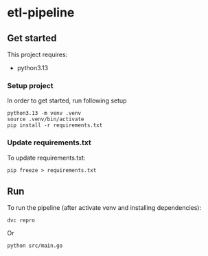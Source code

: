 # etl-pipeline

## Get started

This project requires:
 - python3.13

### Setup project
In order to get started, run following setup

    python3.13 -m venv .venv
    source .venv/bin/activate
    pip install -r requirements.txt

### Update requirements.txt

To update requirements.txt:

    pip freeze > requirements.txt

## Run

To run the pipeline (after activate venv and installing dependencies):

    dvc repro

Or

    python src/main.go
